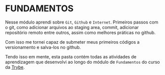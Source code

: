 # FUNDAMENTOS

Nesse módulo aprendi sobre `Git`, `Github` e `Internet`. Primeiros passos com o git, como adicionar arquivos ao staging area, commit, adicionar repositório remoto entre outros, assim como melhores práticas no github.

Com isso me tornei capaz de submeter meus primeiros códigos a versionamento e salva-los no github.

Tendo isso em mente, esta pasta contém todas as atividades de aprendizagem que desenvolvi ao longo do módulo de `Fundamentos` do curso da [Trybe](https://www.betrybe.com/).